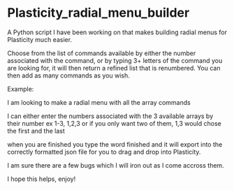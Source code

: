 # Plasticity_radial_menu_builder
A Python script I have been working on that makes building radial menus for Plasticity much easier.


Choose from the list of commands available by either the number associated with the command, or by typing 3+ letters of the command you are looking for, it will then return a refined list that is renumbered.  You can then add as many commands as you wish.

Example:

I am looking to make a radial menu with all the array commands

I can either enter the numbers associated with the 3 available arrays by their number ex 1-3, 1,2,3 or if you only want two of them, 1,3 would chose the first and the last

when you are finished you type the word finished and it will export into the correctly formatted json file for you to drag and drop into Plasticity.

I am sure there are a few bugs which I will iron out as I come accross them.

I hope this helps, enjoy!
